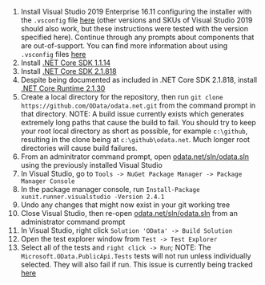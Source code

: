 1. Install Visual Studio 2019 Enterprise 16.11 configuring the installer with the `.vsconfig` file [here](./odata.vsconfig) (other versions and SKUs of Visual Studio 2019 should also work, but these instructions were tested with the version specified here). Continue through any prompts about components that are out-of-support. You can find more information about using `.vsconfig` files [here](https://docs.microsoft.com/en-us/visualstudio/install/import-export-installation-configurations?view=vs-2022)
2. Install [.NET Core SDK 1.1.14](https://dotnet.microsoft.com/download/dotnet/1.1)
3. Install [.NET Core SDK 2.1.818](https://dotnet.microsoft.com/download/dotnet/2.1)
4. Despite being documented as included in .NET Core SDK 2.1.818, install [.NET Core Runtime 2.1.30](https://dotnet.microsoft.com/download/dotnet/2.1)
5. Create a local directory for the repository, then run `git clone https://github.com/OData/odata.net.git` from the command prompt in that directory. NOTE: A build issue currently exists which generates extremely long paths that cause the build to fail. You should try to keep your root local directory as short as possible, for example `c:\github`, resulting in the clone being at `c:\github\odata.net`. Much longer root directories will cause build failures. 
6. From an adminitrator command prompt, open [odata.net/sln/odata.sln](OData.sln) using the previously installed Visual Studio
7. In Visual Studio, go to `Tools -> NuGet Package Manager -> Package Manager Console`
8. In the package manager console, run `Install-Package xunit.runner.visualstudio -Version 2.4.1`
9. Undo any changes that might now exist in your git working tree
10. Close Visual Studio, then re-open [odata.net/sln/odata.sln](OData.sln) from an administrator command prompt
11. In Visual Studio, right click `Solution 'OData' -> Build Solution`
12. Open the test explorer window from `Test -> Test Explorer`
13. Select all of the tests and `right click -> Run`; NOTE: The `Microsoft.OData.PublicApi.Tests` tests will not run unless individually selected. They will also fail if run. This issue is currently being tracked [here](https://github.com/OData/odata.net/issues/2284)
